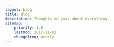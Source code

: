 ```yaml
---
layout: blog
title: Blog
description: Thoughts on just about everything.
sitemap:
    priority: 1.0
    lastmod: 2017-11-02
    changefreq: weekly
---
```

